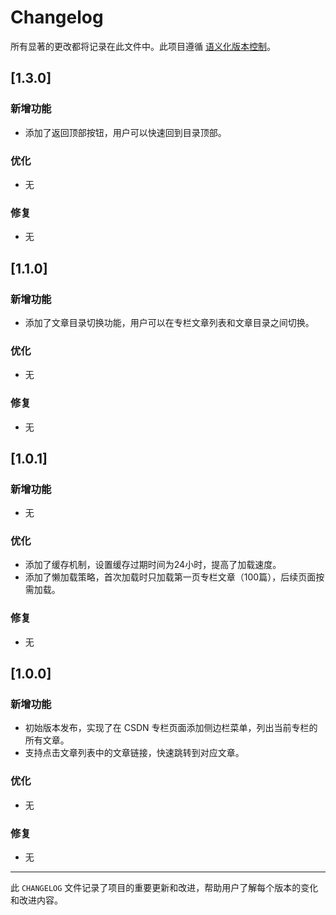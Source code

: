 # Changelog

所有显著的更改都将记录在此文件中。此项目遵循 [语义化版本控制](https://semver.org/spec/v2.0.0.html)。

## [1.3.0]

### 新增功能
- 添加了返回顶部按钮，用户可以快速回到目录顶部。

### 优化
- 无

### 修复
- 无

## [1.1.0]

### 新增功能
- 添加了文章目录切换功能，用户可以在专栏文章列表和文章目录之间切换。

### 优化
- 无

### 修复
- 无

## [1.0.1] 

### 新增功能
- 无

### 优化
- 添加了缓存机制，设置缓存过期时间为24小时，提高了加载速度。
- 添加了懒加载策略，首次加载时只加载第一页专栏文章（100篇），后续页面按需加载。

### 修复
- 无

## [1.0.0] 

### 新增功能
- 初始版本发布，实现了在 CSDN 专栏页面添加侧边栏菜单，列出当前专栏的所有文章。
- 支持点击文章列表中的文章链接，快速跳转到对应文章。

### 优化
- 无

### 修复
- 无

---

此 `CHANGELOG` 文件记录了项目的重要更新和改进，帮助用户了解每个版本的变化和改进内容。